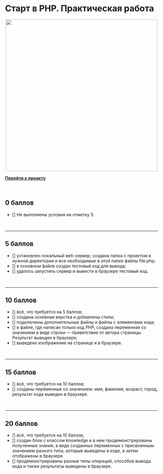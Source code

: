 # Старт в PHP. Практическая работа

<div style="width: 100%; text-align: center">
    <img src="https://lms.skillfactory.ru/assets/courseware/v1/66c937e939477cad56ca404555edc04a/asset-v1:SkillFactory+PHP-2.0+2020+type@asset+block/PHP_15.6._cover.svg" style="width: 500px;" >
</div>

**[Перейти к проекту]()**

<br>

## 0 баллов 

- [] Не выполнены условия на отметку 5.

<br>
<hr>


## 5 баллов

- [] установлен локальный веб-сервер;
создана папка с проектом в нужной директории и все необходимые в этой папке файлы file.php;
- [] в основном файле создан тестовый код для вывода;
- [] удалось запустить сервер и вывести в браузере тестовый код.

<br>
<hr>

## 10 баллов

- [] всё, что требуется на 5 баллов;
- [] создана основная верстка и добавлены стили;
- [] подключены дополнительные файлы и файлы с элементами кода;
- [] в файле, где написан только код PHP, создана переменная со значением в виде строки — приветствие от автора страницы. Результат выведен в браузере;
- [] выведено изображение на странице и в браузере.

<br>
<hr>


## 15 баллов

- [] всё, что требуется на 10 баллов;
- [] созданы переменные со значением: имя, фамилия, возраст, город, результат кода выведен в браузере.

<br>
<hr>

## 20 баллов

- [] всё, что требуется на 15 баллов;
- [] создан блок с классом knowledge и в нем продемонстрированы полученные знания, в виде       созданных переменных с присвоенным значением разного типа, которые выведены в коде, а затем отображены в браузере.
- [] продемонстрированы разные типы операций, способов вывода кода и также результаты выведены в браузере.
